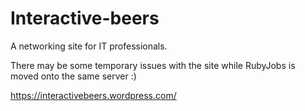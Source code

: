 # Interactive-beers
A networking site for IT professionals. 

There may be some temporary issues with the site while RubyJobs is moved onto the same server :)

https://interactivebeers.wordpress.com/
